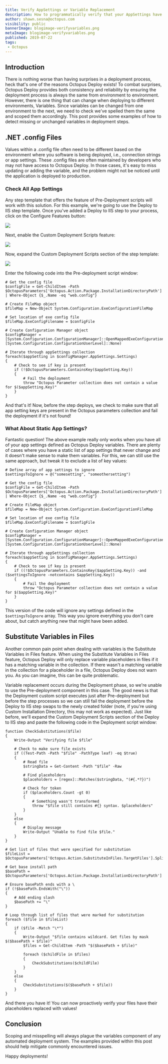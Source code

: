 ```yaml
---
title: Verify AppSettings or Variable Replacement
description: How to programmatically verify that your AppSettings have a matching Octopus Deploy variable defined and/or verify all variable replacement in files succeeded.
author: shawn.sesna@octopus.com
visibility: public
bannerImage: blogimage-verifyvariables.png
metaImage: blogimage-verifyvariables.png
published: 2019-07-22
tags:
 - Octopus
---
```


## Introduction
There is nothing worse than having surprises in a deployment process, heck that's one of the reasons Octopus Deploy exists!  To combat surprises, Octopus Deploy provides both consistency and reliability by ensuring the deployment process is always the same from environment to environment.  However, there is one thing that can change when deploying to different environments, Variables.  Since variables can be changed from one environment to the next, we need to check we've spelled them the same and scoped them accordingly. This post provides some examples of how to detect missing or unchanged variables in deployment steps.

## .NET .config Files
Values within a .config file often need to be different based on the environment where you software is being deployed, i.e., connection strings or app settings.  These .config files are often maintained by developers who may not have access to Octopus Deploy. In those cases, it's easy to miss updating or adding the variable, and the problem might not be noticed until the application is deployed to production.

### Check All App Settings
Any step template that offers the feature of Pre-Deployment scripts will work with this solution.  For this example, we're going to use the Deploy to IIS step template.  Once you've added a Deploy to IIS step to your process, click on the Configure Features button:

![](configure-features.png)

Next, enable the Custom Deployment Scripts feature:

![](enable-custom-scripts.png)

Now, expand the Custom Deployment Scripts section of the step template:

![](expand-section.png)

Enter the following code into the Pre-deployment script window:

```PS
# Get the config file
$configFile = Get-ChildItem -Path $OctopusParameters['Octopus.Action.Package.InstallationDirectoryPath'] | Where-Object {$_.Name -eq "web.config"}

# Create FileMap object
$fileMap = New-Object System.Configuration.ExeConfigurationFileMap

# Set location of exe config file
$fileMap.ExeConfigFilename = $configFile

# Create Configuration Manager object
$configManager = [System.Configuration.ConfigurationManager]::OpenMappedExeConfiguration($fileMap, [System.Configuration.ConfigurationUserLevel]::None)

# Iterate through appSettings collection
foreach($appSetting in $configManager.AppSettings.Settings)
{
	# Check to see if key is present
    if (!$OctopusParameters.ContainsKey($appSetting.Key))
    {
    	# Fail the deployment
        throw "Octopus Parameter collection does not contain a value for $($appSetting.Key)"
    }
}
```

And that's it!  Now, before the step deploys, we check to make sure that all app setting keys are present in the Octopus parameters collection and fail the deployment if it's not found!

### What About Static App Settings?
Fantastic question!  The above example really only works when you have all of your app settings defined as Octopus Deploy variables.  There are plenty of cases where you have a static list of app settings that never change and it doesn't make sense to make them variables.  For this, we can still use the same approach, but tweak it to exclude a list of key values:

```PS
# Define array of app settings to ignore
$settingsToIgnore = @("somesetting", "someothersetting")

# Get the config file
$configFile = Get-ChildItem -Path $OctopusParameters['Octopus.Action.Package.InstallationDirectoryPath'] | Where-Object {$_.Name -eq "web.config"}

# Create FileMap object
$fileMap = New-Object System.Configuration.ExeConfigurationFileMap

# Set location of exe config file
$fileMap.ExeConfigFilename = $configFile

# Create Configuration Manager object
$configManager = [System.Configuration.ConfigurationManager]::OpenMappedExeConfiguration($fileMap, [System.Configuration.ConfigurationUserLevel]::None)

# Iterate through appSettings collection
foreach($appSetting in $configManager.AppSettings.Settings)
{
	# Check to see if key is present
    if ((!$OctopusParameters.ContainsKey($appSetting.Key)) -and ($settingsToIgnore -notcontains $appSetting.Key))
    {
    	# Fail the deployment
        throw "Octopus Parameter collection does not contain a value for $($appSetting.Key)"
    }
}
```
This version of the code will ignore any settings defined in the `$settingsToIgnore` array.  This way you ignore everything you don't care about, but catch anything new that might have been added.

## Substitute Variables in Files
Another common pain point when dealing with variables is the Substitute Variables in Files feature.  When using the Substitute Variables in Files feature, Octopus Deploy will only replace variable placeholders in files if it has a matching variable in the collection. If there wasn't a matching variable in the collection for a placeholder in a file, Octopus Deploy does not warn you.  As you can imagine, this can be quite problematic. 

Variable replacement occurs during the Deployment phase, so we're unable to use the Pre-deployment component in this case.  The good news is that the Deployment custom script executes just after Pre-deployment but before the step processes so we can still fail the deployment before the Deploy to IIS step swaps to the newly created folder (note, if you're using Custom Installation Directory, this may not work as expected).  Just like before, we'll expand the Custom Deployment Scripts section of the Deploy to IIS step and paste the following code in the Deployment script window:

```PS
function CheckSubstitutions($file)
{
    Write-Output "Verifying file $file"
   
    # Check to make sure file exists
    if ((Test-Path -Path "$file" -PathType leaf) -eq $true)
    {       
        # Read file
        $stringData = Get-Content -Path "$file" -Raw
        
        # Find placeholders
        $placeholders = [regex]::Matches($stringData, "(#{.*?})")

        # Check for token
        if ($placeholders.Count -gt 0)
        {
            # Something wasn't transformed
            throw "$file still contains #{} syntax. $placeholders"
        }
    }
    else
    {
        # Display message
        Write-Output "Unable to find file $file."
    }
}

# Get list of files that were specified for substitution
$fileList = $OctopusParameters['Octopus.Action.SubstituteInFiles.TargetFiles'].Split([Environment]::NewLine)

# Get base install path
$basePath = $OctopusParameters['Octopus.Action.Package.InstallationDirectoryPath']

# Ensure basePath ends with a \
if (!$basePath.EndsWith("\"))
{
	# Add ending slash
    $basePath += "\"
}

# Loop through list of files that were marked for substitution
foreach ($file in $fileList)
{
    if ($file -Match "\*")
    {
        Write-Output "$file contains wildcard. Get files by mask $($basePath + $file)"
        $files = Get-ChildItem -Path "$($basePath + $file)"

        foreach ($childFile in $files)
        {
            CheckSubstitutions($childFile)
        }
    }
    else 
    {
        CheckSubstitutions($($basePath + $file))
    }
}
```

And there you have it!  You can now proactively verify your files have their placeholders replaced with values!

## Conclusion
Scoping and misspelling will always plague the variables component of any automated deployment system.  The examples provided within this post should help mitigate commonly encountered issues.

Happy deployments!